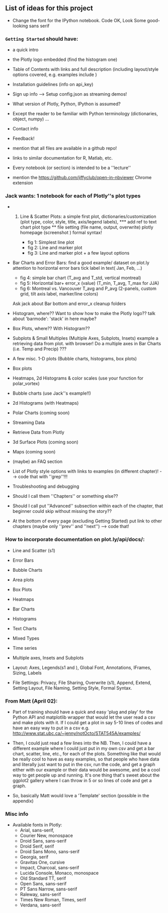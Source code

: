 
List of ideas for this project
------------------------------

* Change the font for the IPython notebook. Code OK,
  Look Some good-looking sans serif

### `Getting Started` should have:

+ a quick intro
+ the Plotly logo embedded (find the histogram one)

+ Table of Contents with links and full description 
    (including layout/style options covered, e.g. examples include )

+ Installation guidelines (info on api_key)
+ Sign up info --> Setup config.json as streaming demos!

+ What version of Plotly, Python, IPython is assumed?

+ Except the reader to be familiar with Python terminology (dictionaries,
object, numpy) ...

+ Contact info
+ Feedback!
+ mention that all files are available in a github repo!
+ links to similar documentation for R, Matlab, etc.
+ Every notebook (or section) is intended to be a ''lecture''
+ mention the https://github.com/jiffyclub/open-in-nbviewer Chrome extension

### Jack wants: 1 notebook for each of Plotly''s plot types

+ 1) Line & Scatter Plots:
      a simple first plot, 
      dictionaries/customization (plot type, color, style, title, 
      axis/legend labels), *** add ref to text chart plot type ** 
      file setting (file name, output, overwrite)
      plotly homepage (screenshot )
      formal syntax!

      - fig 1: Simplest line plot
      - fig 2: Line and marker plot
      - fig 3: Line and marker plot + a few layout options

+ Bar Charts and Error Bars: 
    find a good example/ dataset on plot.ly 
    attention to horizontal error bars
    tick label in text( Jan, Feb, ...)

    - fig 4: simple bar chart (T_avg and T_std, vertical montreal)
    - fig 5: Horizontal bar+ error_x (value) (T_min, T_avg, T_max for JJA)
    - fig 6: Montreal vs. Vancouver T_avg and P_avg 
            (2-panels, custom grid, tilt axis label, marker/line colors)

     Ask jack about Bar bottom and error_x
     cleanup folders 
    
+ Histogram, where?? Want to show how to make the Plotly logo??
    talk about 'barmode': 'stack' in here maybe?

+ Box Plots, where?? With Histogram??

+ Subplots & Small Multiples (Multiple Axes, Subplots, Insets)
    example a retrieving data from plot. with browser!
    Do a multiple axes in Bar Charts (i.e. Temp and Precip) ???

+ A few misc. 1-D plots (Bubble charts, histograms, box plots)

+ Box plots
+ Heatmaps, 2d Histograms & color scales (use your function for polar_vortex)
+ Bubble charts (use Jack''s example!!)

+ 2d Histograms (with Heatmaps)
+ Polar Charts (coming soon)
+ Streaming Data
+ Retrieve Data from Plotly
+ 3d Surface Plots (coming soon)
+ Maps (coming soon)

+ (maybe) an FAQ section
+ List of Plotly style options with links to examples (in different chapter)! 
    --> code that with ''grep''!!!
+  Troubleshooting and debugging

+ Should I call them ''Chapters'' or something else??
+ Should I call put ''Advanced'' subsection within each of the chapter,
  that beginner could skip without missing the story??


* At the bottom of every page (excluding Getting Started) put link to other
chapters (maybe only ''prev'' and ''next'') --> code that!


### How to incorporate documentation on plot.ly/api/docs/:

+ Line and Scatter (s1)
+ Error Bars
+ Bubble Charts
+ Area plots
+ Box Plots
+ Heatmaps
+ Bar Charts
+ Histograms
+ Text Charts
+ Mixed Types
+ Time series

+ Multiple axes, Insets and Subplots

+ Layout: Axes, Legends(s1 and ), 
  Global Font, Annotations, IFrames, Sizing, Labels

+ File Settings: Privacy, File Sharing, Overwrite (s1), Append, Extend, Setting
  Layout, File Naming, Setting Style, Formal Syntax.

### From Matt (April 02):

+ Part of training should have a quick and easy 'plug and play' for the Python
API and matplotlib wrapper that would let the user read a csv and make plots
with it. If I could get a plot in say 5-10 lines of codes and have an easy way
to put in a csv e.g. http://www.stat.ubc.ca/~jenny/notOcto/STAT545A/examples/

+ Then, I could just read a few lines into the NB. Then, I could have a
different example where I could just put in my own csv and get a bar chart,
scatter, line, etc., for each of the plots. Something like that would be really
cool to have as easy examples, so that people who have data and literally just
want to put in the csv, run the code, and get a graph either with our example
or their data would be awesome, and be a cool way to get people up and running.
It's one thing that's sweet about the ggplot2 gallery where I can throw in 5 or
so lines of code and get a graph.

+ So, basically Matt would love a 'Template' section (possible in the appendix)

### Misc info

+ Available fonts in Plotly: 
  -  Arial, sans-serif,
  -  Courier New, monospace
  -  Droid Sans, sans-serif
  -  Droid Serif, serif
  -  Droid Sans Mono, sans-serif
  -  Georgia, serif
  -  Gravitas One, cursive
  -  Impact, Charcoal, sans-serif
  -  Lucida Console, Monaco, monospace
  -  Old Standard TT, serif
  -  Open Sans, sans-serif
  -  PT Sans Narrow, sans-serif
  -  Raleway, sans-serif
  -  Times New Roman, Times, serif
  -  Verdana, sans-serif




